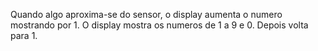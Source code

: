 Quando algo aproxima-se do sensor, o display aumenta o numero mostrando por 1.
O display mostra os numeros de 1 a 9 e 0. Depois volta para 1.
